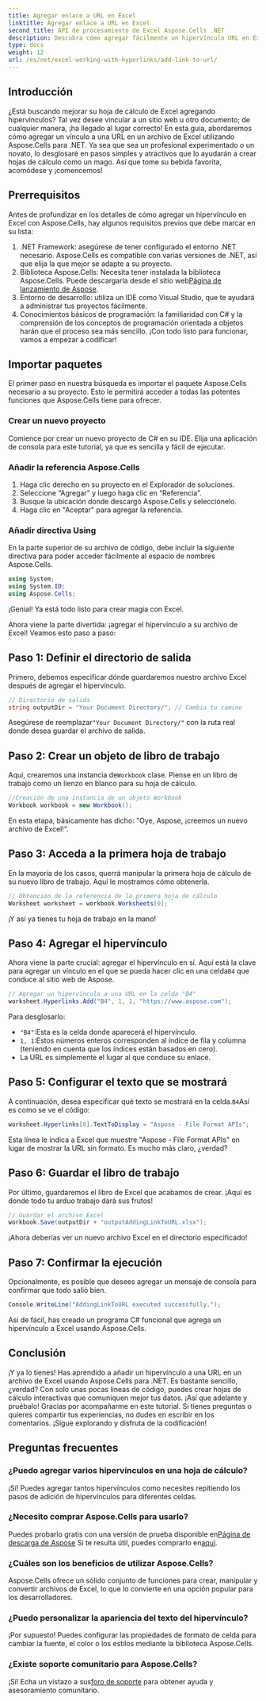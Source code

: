 ```yaml
---
title: Agregar enlace a URL en Excel
linktitle: Agregar enlace a URL en Excel
second_title: API de procesamiento de Excel Aspose.Cells .NET
description: Descubra cómo agregar fácilmente un hipervínculo URL en Excel usando Aspose.Cells para .NET con este tutorial detallado. Agilice sus hojas de cálculo.
type: docs
weight: 12
url: /es/net/excel-working-with-hyperlinks/add-link-to-url/
---
```

## Introducción
¿Está buscando mejorar su hoja de cálculo de Excel agregando hipervínculos? Tal vez desee vincular a un sitio web u otro documento; de cualquier manera, ¡ha llegado al lugar correcto! En esta guía, abordaremos cómo agregar un vínculo a una URL en un archivo de Excel utilizando Aspose.Cells para .NET. Ya sea que sea un profesional experimentado o un novato, lo desglosaré en pasos simples y atractivos que lo ayudarán a crear hojas de cálculo como un mago. Así que tome su bebida favorita, acomódese y ¡comencemos!
## Prerrequisitos
Antes de profundizar en los detalles de cómo agregar un hipervínculo en Excel con Aspose.Cells, hay algunos requisitos previos que debe marcar en su lista:
1. .NET Framework: asegúrese de tener configurado el entorno .NET necesario. Aspose.Cells es compatible con varias versiones de .NET, así que elija la que mejor se adapte a su proyecto.
2. Biblioteca Aspose.Cells: Necesita tener instalada la biblioteca Aspose.Cells. Puede descargarla desde el sitio web[Página de lanzamiento de Aspose](https://releases.aspose.com/cells/net/).
3. Entorno de desarrollo: utiliza un IDE como Visual Studio, que te ayudará a administrar tus proyectos fácilmente.
4. Conocimientos básicos de programación: la familiaridad con C# y la comprensión de los conceptos de programación orientada a objetos harán que el proceso sea más sencillo.
¡Con todo listo para funcionar, vamos a empezar a codificar!
## Importar paquetes
El primer paso en nuestra búsqueda es importar el paquete Aspose.Cells necesario a su proyecto. Esto le permitirá acceder a todas las potentes funciones que Aspose.Cells tiene para ofrecer.
### Crear un nuevo proyecto
Comience por crear un nuevo proyecto de C# en su IDE. Elija una aplicación de consola para este tutorial, ya que es sencilla y fácil de ejecutar.
### Añadir la referencia Aspose.Cells
1. Haga clic derecho en su proyecto en el Explorador de soluciones.
2. Seleccione “Agregar” y luego haga clic en “Referencia”.
3. Busque la ubicación donde descargó Aspose.Cells y selecciónelo.
4. Haga clic en "Aceptar" para agregar la referencia.
### Añadir directiva Using
En la parte superior de su archivo de código, debe incluir la siguiente directiva para poder acceder fácilmente al espacio de nombres Aspose.Cells.
```csharp
using System;
using System.IO;
using Aspose.Cells;
```
¡Genial! Ya está todo listo para crear magia con Excel.

Ahora viene la parte divertida: ¡agregar el hipervínculo a su archivo de Excel! Veamos esto paso a paso:
## Paso 1: Definir el directorio de salida
Primero, debemos especificar dónde guardaremos nuestro archivo Excel después de agregar el hipervínculo. 
```csharp
// Directorio de salida
string outputDir = "Your Document Directory/"; // Cambia tu camino
```
 Asegúrese de reemplazar`"Your Document Directory/"` con la ruta real donde desea guardar el archivo de salida. 
## Paso 2: Crear un objeto de libro de trabajo
 Aquí, crearemos una instancia de`Workbook` clase. Piense en un libro de trabajo como un lienzo en blanco para su hoja de cálculo.
```csharp
//Creación de una instancia de un objeto Workbook
Workbook workbook = new Workbook();
```
En esta etapa, básicamente has dicho: "Oye, Aspose, ¡creemos un nuevo archivo de Excel!".
## Paso 3: Acceda a la primera hoja de trabajo
En la mayoría de los casos, querrá manipular la primera hoja de cálculo de su nuevo libro de trabajo. Aquí le mostramos cómo obtenerla.
```csharp
// Obtención de la referencia de la primera hoja de cálculo
Worksheet worksheet = workbook.Worksheets[0];
```
¡Y así ya tienes tu hoja de trabajo en la mano!
## Paso 4: Agregar el hipervínculo
Ahora viene la parte crucial: agregar el hipervínculo en sí. Aquí está la clave para agregar un vínculo en el que se pueda hacer clic en una celda`B4` que conduce al sitio web de Aspose.
```csharp
// Agregar un hipervínculo a una URL en la celda "B4"
worksheet.Hyperlinks.Add("B4", 1, 1, "https://www.aspose.com");
```
Para desglosarlo:
- `"B4"`:Esta es la celda donde aparecerá el hipervínculo.
- `1, 1`:Estos números enteros corresponden al índice de fila y columna (teniendo en cuenta que los índices están basados en cero).
- La URL es simplemente el lugar al que conduce su enlace.
## Paso 5: Configurar el texto que se mostrará
 A continuación, desea especificar qué texto se mostrará en la celda.`B4`Así es como se ve el código:
```csharp
worksheet.Hyperlinks[0].TextToDisplay = "Aspose - File Format APIs";
```
Esta línea le indica a Excel que muestre "Aspose - File Format APIs" en lugar de mostrar la URL sin formato. Es mucho más claro, ¿verdad?
## Paso 6: Guardar el libro de trabajo
Por último, guardaremos el libro de Excel que acabamos de crear. ¡Aquí es donde todo tu arduo trabajo dará sus frutos!
```csharp
// Guardar el archivo Excel
workbook.Save(outputDir + "outputAddingLinkToURL.xlsx");
```
¡Ahora deberías ver un nuevo archivo Excel en el directorio especificado!
## Paso 7: Confirmar la ejecución
Opcionalmente, es posible que desees agregar un mensaje de consola para confirmar que todo salió bien.
```csharp
Console.WriteLine("AddingLinkToURL executed successfully.");
```
Así de fácil, has creado un programa C# funcional que agrega un hipervínculo a Excel usando Aspose.Cells.
## Conclusión
¡Y ya lo tienes! Has aprendido a añadir un hipervínculo a una URL en un archivo de Excel usando Aspose.Cells para .NET. Es bastante sencillo, ¿verdad? Con solo unas pocas líneas de código, puedes crear hojas de cálculo interactivas que comuniquen mejor tus datos. ¡Así que adelante y pruébalo!
Gracias por acompañarme en este tutorial. Si tienes preguntas o quieres compartir tus experiencias, no dudes en escribir en los comentarios. ¡Sigue explorando y disfruta de la codificación!
## Preguntas frecuentes
### ¿Puedo agregar varios hipervínculos en una hoja de cálculo?  
¡Sí! Puedes agregar tantos hipervínculos como necesites repitiendo los pasos de adición de hipervínculos para diferentes celdas.
### ¿Necesito comprar Aspose.Cells para usarlo?  
 Puedes probarlo gratis con una versión de prueba disponible en[Página de descarga de Aspose](https://releases.aspose.com/) Si te resulta útil, puedes comprarlo en[aquí](https://purchase.aspose.com/buy).
### ¿Cuáles son los beneficios de utilizar Aspose.Cells?  
Aspose.Cells ofrece un sólido conjunto de funciones para crear, manipular y convertir archivos de Excel, lo que lo convierte en una opción popular para los desarrolladores.
### ¿Puedo personalizar la apariencia del texto del hipervínculo?  
¡Por supuesto! Puedes configurar las propiedades de formato de celda para cambiar la fuente, el color o los estilos mediante la biblioteca Aspose.Cells.
### ¿Existe soporte comunitario para Aspose.Cells?  
 ¡Sí! Echa un vistazo a sus[foro de soporte](https://forum.aspose.com/c/cells/9) para obtener ayuda y asesoramiento comunitario.